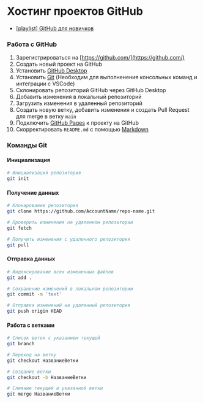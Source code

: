 # Хостинг проектов GitHub

- [[playlist] GitHub для новичков](https://www.youtube.com/playlist?list=PL3LQJkGQtzc5rDeb7FjACNb6sOW300yA0)


<!-- xxxxxxxxxxxxxxxxxxxxxxxxxxxxxxxxxxxxxxxxxxxxxxxxxxxxxxx -->
### Работа с GitHub
<!-- xxxxxxxxxxxxxxxxxxxxxxxxxxxxxxxxxxxxxxxxxxxxxxxxxxxxxxx -->
1. Зарегистрироваться на [https://github.com/](https://github.com/)
2. Создать новый проект на GitHub
3. Установить [GitHub Desktop](https://desktop.github.com/)
4. Установить [Git](https://git-scm.com/downloads) (Необходим для выполненения консольных команд и интеграции с VSCode)
5. Склонировать репозиторий GitHub через GitHub Desktop
6. Добавить изменения в локальный репозиторий
7. Загрузить изменения в удаленный репозиторий
8. Создать новую ветку, добавить изменения и создать Pull Request для merge в ветку `main`
9. Подключить [GitHub Pages](https://pages.github.com/) к проекту на GitHub
10. Скорректировать `README.md` с помощью [Markdown](https://github.com/adam-p/markdown-here/wiki/Markdown-Cheatsheet)


<!-- xxxxxxxxxxxxxxxxxxxxxxxxxxxxxxxxxxxxxxxxxxxxxxxxxxxxxxx -->
### Команды Git
<!-- xxxxxxxxxxxxxxxxxxxxxxxxxxxxxxxxxxxxxxxxxxxxxxxxxxxxxxx -->

#### Инициализация
```bash
# Инициализация репозитория
git init
```

#### Получение данных
```bash
# Клонирование репозитория
git clone https://github.com/AccountName/repo-name.git

# Проверить изменения на удаленном репозитории
git fetch

# Получить изменения с удаленного репозитория
git pull
```

#### Отправка данных
```bash
# Индексирование всех измененных файлов
git add .

# Сохранение изменений в локальном репозитории
git commit -m 'text'

# Отправка изменений на удаленный репозитория
git push origin HEAD
```

#### Работа с ветками
```bash
# Список веток с указанием текущей
git branch

# Переход на ветку
git checkout НазваниеВетки

# Создание ветки
git checkout -b НазваниеВетки

# Слияние текущей и указанной ветки
git merge НазваниеВетки
```
